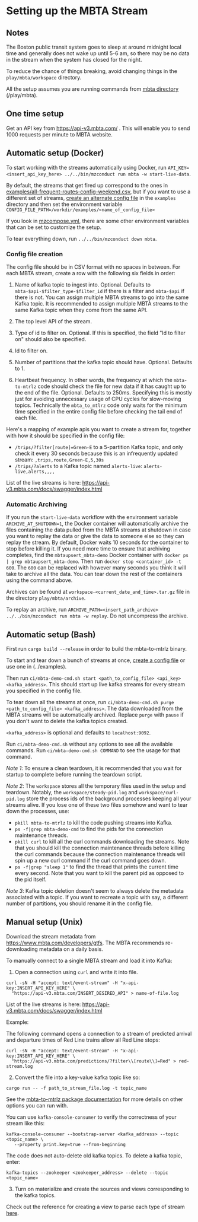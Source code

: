 # Setting up the MBTA Stream

## Notes

The Boston public transit system goes to sleep at around midnight local time and
generally does not wake up until 5-6 am, so there may be no data in the stream
when the system has closed for the night.

To reduce the chance of things breaking, avoid changing things in the
`play/mbta/workspace` directory.

All the setup assumes you are running commands from [mbta directory](../)
(<materialize root directory>/play/mbta).

## One time setup

Get an API key from https://api-v3.mbta.com/ . This will enable you to send 1000 requests per minute to MBTA website.

## Automatic setup (Docker)

To start working with the streams automatically using Docker, run
`API_KEY=<insert_api_key_here> ../../bin/mzconduct run mbta -w start-live-data`.

By default, the streams that get fired up correspond to the ones in
[examples/all-frequent-routes-config-weekend.csv](../examples/all-frequent-routes-config-weekend.csv),
but if you want to use a different set of streams, [create an alternate config
file](#config-file-creation) in the `examples` directory and then set the
environment variable `CONFIG_FILE_PATH=/workdir/examples/<name_of_config_file>`

If you look in [mzcompose.yml](../mzcompose.yml), there are some other
environment variables that can be set to customize the setup.

To tear everything down, run `../../bin/mzconduct down mbta`.

### Config file creation

The config file should be in CSV format with no spaces in between. For each MBTA stream,
create a row with the following six fields in order:
1. Name of kafka topic to ingest into. Optional. Defaults to
   `mbta-$api-$filter_type-$filter_id` if there is a filter and `mbta-$api` if
   there is not. You can assign multiple MBTA streams to go into the same Kafka
   topic. It is recommended to assign multiple MBTA streams to the same Kafka
   topic when they come from the same API.

2. The top level API of the stream.

3. Type of id to filter on. Optional. If this is specified, the field
   "Id to filter on" should also be specified.

4. Id to filter on.

5. Number of partitions that the kafka topic should have. Optional. Defaults to 1.

6. Heartbeat frequency. In other words, the frequency at which the `mbta-to-mtrlz`
   code should check the file for new data if it has caught up to the end of the
   file. Optional. Defaults to 250ms. Specifying this is mostly just for
   avoiding unnecessary usage of CPU cycles for slow-moving topics. Technically
   the `mbta_to_mtlrz` code only waits for the minimum time specified in the
   entire config file before checking the tail end of each file.

Here's a mapping of example apis you want to create a stream for, together with
how it should be specified in the config file:
* `/trips/?filter[route]=Green-E` to a 5-partition Kafka topic, and only check
  it every 30 seconds because this is an infrequently updated stream:
  `,trips,route,Green-E,5,30s`
* `/trips/?alerts` to a Kafka topic named `alerts-live`: `alerts-live,alerts,,,,`

List of the live streams is here:
https://api-v3.mbta.com/docs/swagger/index.html

### Automatic Archiving

If you run the `start-live-data` workflow with the environment variable
`ARCHIVE_AT_SHUTDOWN=1`, the Docker container will automatically archive the
files containing the data pulled from the MBTA streams at shutdown in case you
want to replay the data or give the data to someone else so they can replay the
stream. By default, Docker waits 10 seconds for the container to stop before
killing it. If you need more time to ensure that archiving completes, find the
`mbtaupsert_mbta-demo` Docker container with `docker ps | grep mbtaupsert_mbta-demo`.
Then run `docker stop <container_id> -t 600`. The `600` can be replaced with
however many seconds you think it will take to archive all the data. You can
tear down the rest of the containers using the command above.

Archives can be found at `workspace-<current_date_and_time>.tar.gz` file
in the directory `play/mbta/archive`.

To replay an archive, run
`ARCHIVE_PATH=<insert_path_archive> ../../bin/mzconduct run mbta -w replay`. Do not uncompress the archive.

## Automatic setup (Bash)

First run `cargo build --release` in order to build the mbta-to-mtrlz binary.

To start and tear down a bunch of streams at once, [create a config
file](#config-file-creation) or use one in (../examples).

Then run `ci/mbta-demo-cmd.sh start <path_to_config_file> <api_key> <kafka_address>`.
This should start up live kafka streams for every stream you specified in the
config file.

To tear down all the streams at once, run
`ci/mbta-demo-cmd.sh purge <path_to_config_file> <kafka_address>`.
The data downloaded from the MBTA streams will be automatically archived.
Replace `purge` with `pause` if you don't want to delete the kafka topics created.

`<kafka_address>` is optional and defaults to `localhost:9092`.

Run `ci/mbta-demo-cmd.sh` without any options to see all the available commands.
Run `ci/mbta-demo-cmd.sh COMMAND` to see the usage for that command.

*Note 1*: To ensure a clean teardown, it is recommended that you wait for startup to
complete before running the teardown script.

*Note 2*: The `workspace` stores all the temporary files used in the setup
and teardown. Notably, the `workspace/steady-pid.log` and `workspace/curl-pid.log` store
the process ids of the background processes keeping all your streams alive. If you lose one
of these two files somehow and want to tear down the processes, use:
* `pkill mbta-to-mtrlz` to kill the code pushing streams into Kafka.
* `ps -f|grep mbta-demo-cmd` to find the pids for the connection maintenance threads.
* `pkill curl` to kill all the curl commands downloading the streams. Note that
   you should kill the connection maintenance threads before killing the curl commands because
   the connection maintenance threads will spin up a new curl command if the curl command goes
   down.
* `ps -f|grep "sleep 1"` to find the thread that prints the current time every
  second. Note that you want to kill the parent pid as opposed to the pid itself.

*Note 3*: Kafka topic deletion doesn't seem to always delete the metadata
   associated with a topic. If you want to recreate a topic with say, a
   different number of partitions, you should rename it in the config file.

## Manual setup (Unix)

Download the stream metadata from https://www.mbta.com/developers/gtfs. The MBTA
recommends re-downloading metadata on a daily basis.

To manually connect to a single MBTA stream and load it into Kafka:

1. Open a connection using `curl` and write it into file.

  ```
  curl -sN -H "accept: text/event-stream" -H "x-api-key:INSERT_API_KEY_HERE" \
    "https://api-v3.mbta.com/INSERT_DESIRED_API" > name-of-file.log
  ```

  List of the live streams is here: https://api-v3.mbta.com/docs/swagger/index.html

  Example:

  The following command opens a connection to a stream of predicted arrival and departure times
  of Red Line trains allow all Red Line stops:

  ```
  curl -sN -H "accept: text/event-stream" -H "x-api-key:INSERT_API_KEY_HERE" \
    "https://api-v3.mbta.com/predictions/?filter\\[route\\]=Red" > red-stream.log
  ```

2. Convert the file into a key-value kafka topic like so:

  ```
  cargo run -- -f path_to_stream_file.log -t topic_name
  ```

  See the [mbta-to-mtrlz package documentation](mbta-to-mtrlz-doc.md) for more
  details on other options you can run with.

  You can use `kafka-console-consumer` to verify the correctness of your stream like this:

  ```
  kafka-console-consumer --bootstrap-server <kafka_address> --topic <topic_name> \
     --property print.key=true --from-beginning
  ```

  The code does not auto-delete old kafka topics. To delete a kafka topic, enter:

  ```
  kafka-topics --zookeeper <zookeeper_address> --delete --topic <topic_name>
  ```

3. Turn on materialize and create the sources and views corresponding to the kafka topics.

  Check out the reference for creating a view to parse each type of stream [here](mbta-reference.md).
